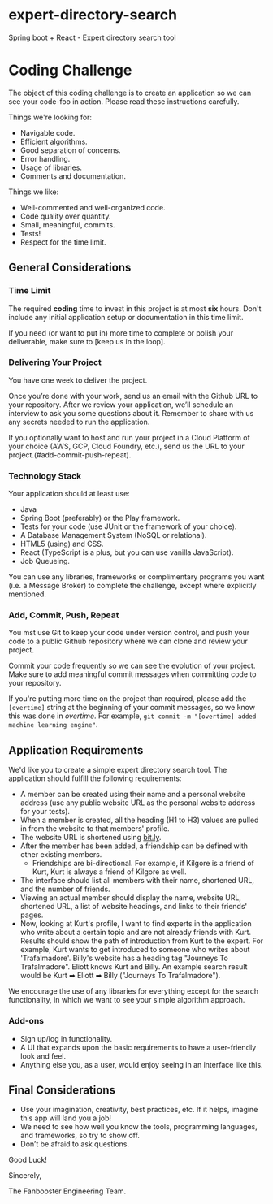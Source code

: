 # expert-directory-search

Spring boot + React - Expert directory search tool

# Coding Challenge

The object of this coding challenge is to create an application so we can see your code-foo in action.
Please read these instructions carefully.

Things we're looking for:

- Navigable code.
- Efficient algorithms.
- Good separation of concerns.
- Error handling.
- Usage of libraries.
- Comments and documentation.

Things we like:

- Well-commented and well-organized code.
- Code quality over quantity.
- Small, meaningful, commits.
- Tests!
- Respect for the time limit.

## General Considerations

### Time Limit

The required **coding** time to invest in this project is at most **six** hours. Don't include any initial application setup or documentation in this time limit.

If you need (or want to put in) more time to complete or polish your deliverable, make sure to [keep us in the loop].

### Delivering Your Project

You have one week to deliver the project.

Once you’re done with your work, send us an email with the Github URL to your repository. After we review your application, we’ll schedule an interview to ask you some questions about it. Remember to share with us any secrets needed to run the application.

If you optionally want to host and run your project in a Cloud Platform of your choice (AWS, GCP, Cloud Foundry, etc.), send us the URL to your project.(#add-commit-push-repeat).

### Technology Stack

Your application should at least use:

- Java
- Spring Boot (preferably) or the Play framework.
- Tests for your code (use JUnit or the framework of your choice).
- A Database Management System (NoSQL or relational).
- HTML5 (using) and CSS.
- React (TypeScript is a plus, but you can use vanilla JavaScript).
- Job Queueing.

You can use any libraries, frameworks or complimentary programs you want (i.e. a Message Broker) to complete the challenge, except where explicitly mentioned.

### Add, Commit, Push, Repeat

You mst use Git to keep your code under version control, and push your code to a public Github repository where we can clone and review your project.

Commit your code frequently so we can see the evolution of your project. Make sure to add meaningful commit messages when committing code to your repository.

If you're putting more time on the project than required, please add the `[overtime]` string at the beginning of your commit messages, so we know this was done in _overtime_. For example, `git commit -m "[overtime] added machine learning engine"`.

## Application Requirements

We'd like you to create a simple expert directory search tool. The application should fulfill the following requirements:

- A member can be created using their name and a personal website address (use any public website URL as the personal website address for your tests).
- When a member is created, all the heading (H1 to H3) values are pulled in from the website to that members' profile.
- The website URL is shortened using [bit.ly](https://bit.ly).
- After the member has been added, a friendship can be defined with other existing members.
  - Friendships are bi-directional. For example, if Kilgore is a friend of Kurt, Kurt is always a friend of Kilgore as well.
- The interface should list all members with their name, shortened URL, and the number of friends.
- Viewing an actual member should display the name, website URL, shortened URL, a list of website headings, and links to their friends' pages.
- Now, looking at Kurt's profile, I want to find experts in the application who write about a certain topic and are not already friends with Kurt. Results should show the path of introduction from Kurt to the expert. For example, Kurt wants to get introduced to someone who writes about 'Trafalmadore'. Billy's website has a heading tag "Journeys To Trafalmadore". Eliott knows Kurt and Billy. An example search result would be Kurt ➡ Eliott ➡ Billy ("Journeys To Trafalmadore").

We encourage the use of any libraries for everything except for the search functionality, in which we want to see your simple algorithm approach.

### Add-ons

- Sign up/log in functionality.
- A UI that expands upon the basic requirements to have a user-friendly look and feel.
- Anything else you, as a user, would enjoy seeing in an interface like this.

## Final Considerations

- Use your imagination, creativity, best practices, etc. If it helps, imagine this app will land you a job!
- We need to see how well you know the tools, programming languages, and frameworks, so try to show off.
- Don’t be afraid to ask questions.

Good Luck!

Sincerely,

The Fanbooster Engineering Team.

